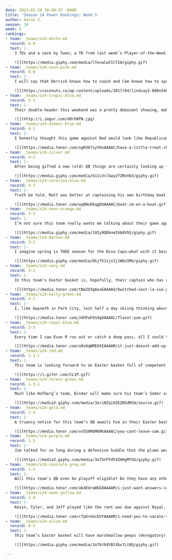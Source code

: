 ```yaml
---
date: 2023-03-29 10:40:37 -0400
title: 'Season 24 Power Rankings: Week 5'
author: Aaron S.
season: 24
week: 5
rankings:
- team: _teams/s24-white.md
  record: 6-0
  text: |-
    3 TDs and a sack by Twon; a TD from last week’s Player-of-the-Week, Munroe; an extra point and a sack by Noah; 2 INTs and an extra point from shirt-always-in-tatters Kirk. This undefeated team is clearly more than its QB and his jawline. I suspect the Easter bunny will be particularly kind to them this weekend bringing sunshine, a short Sunday service, and a very lit and celebratory Easter brunch

    ![](https://media.giphy.com/media/lYevwCwCSlfIA/giphy.gif)
- team: _teams/s24-neon-pink.md
  record: 6-0
  text: |-
    I will say that Derrick knows how to coach and Cam knows how to spread the ball around. Making sure all of your players get on the stat sheet is a goal other teams should consider adopting. (Keep scrolling for further info.) But, I can’t let it go unsaid that “strength of schedule” is an important point to keep in mind, as this team hasn’t faced an opponent that was firing on all cylinders. As for their Easter basket, well, with custom t-shirts featuring PrEPpa Pig, membership cards with the schedule listed on it, and a revolving door of hype supporters, I’m not sure what more they could possibly want. TSwift Eras tickets? Renaissance tickets? An upcoming stay at the White Lotus in Thailand where they have to reconcile their privilege while ensconced in a five star resort and embroiled in psychosexual drama with the other guests, perhaps? Let’s manifest that for our 2nd undefeated team this season.

    ![](https://coconuts.co/wp-content/uploads/2017/04/lindsay2-800x540.jpg)
- team: _teams/s24-tropic-blue.md
  record: 5-1
  text: |-
    Their double-header this weekend was a pretty dominant showing, making it look easy against Orange and Silver. If they continue on this streak, we’re definitely looking at another Final Four appearance for Mark and Ben. With Hofberg as the captain, this team probably doesn’t get an “Easter Basket” this weekend; it’s more along the lines of a “Seder Sack.” And I’d wager they’re getting some excellent matzo ball soup, kugel, and brisket, and, if they eke out a championship, Steslicki will host a seder in his new house (read: condo) in PTown. Live look at the team arriving:

    ![](http://i.imgur.com/d0rhNTN.jpg)
- team: _teams/s24-atomic-blue.md
  record: 4-2
  text: |-
    I honestly thought this game against Red would look like Republicans melting down at the mere mention of a social welfare program at the State of the Union, but it was surprisingly calm and cool headed. I hope their Easter basket is full of fun little treats. They earned it!

    ![](https://media.tenor.com/ogR3K7syYKoAAAAC/have-a-little-treat-choyce-brown.gif)
- team: _teams/s24-silver.md
  record: 4-2
  text: |-
    After being gifted a new (old) QB things are certainly looking up for this team. Though, I’m not sure he’s the one who has made all the difference as Everett and Cammas seem to be the ones all over the stat sheet. Maybe in this team’s Easter basket will be some wristbands with plays for their receiving corps so they’re not all scattering like dogs at the dog park at 5pm when the ball is in the air. And maybe something else besides a hazy IPA in the team cooler.

    ![](https://media.giphy.com/media/b1iLVclGwy2fZReVbX/giphy.gif)
- team: _teams/s24-carolina-blue.md
  record: 3-3
  text: |-
    Truth be told, Matt was better at captaining his own birthday boat cruise this weekend than his team’s double-header on Sunday. 0-2 is tough, but they kept White on the ropes until the end. This team is coming to the back-half of the season battle-tested and ready. Their Easter basket will be full of determination, Shaq’s screams, and shots of Deep Eddy’s Grapefruit vodka.

    ![](https://media.tenor.com/wq8WsEKqgDUAAAAC/boat-im-on-a-boat.gif)
- team: _teams/s24-neon-orange.md
  record: 3-3
  text: |-
    I’m not sure this team really wants me talking about their game against Tropic, so I won’t. I will, however, discuss Chris’ tear-away moment on the field, and Lamar’s glower from the sidelines, signaling that he should put some clothes on. This team has certainly exceeded expectations, but you wouldn’t know that if you talked to many of its members–such a chip on their shoulders! Hopefully, their Easter basket is full of chill, but it will likely just be full of McEvoy’s passive aggressive IG comments on DCGFFL posts.

    ![](https://media.giphy.com/media/l0Iy9QDknmI6b8V5S/giphy.gif)
- team: _teams/s24-maroon.md
  record: 3-2
  text: |-
    I imagine spring is THEE season for the Diva Cups–what with it being a time for renewal, growth, vitality, and fertility. Their Easter basket will be full of more eco-friendly sanitary products and a copy of the Elements of Style by Strunk and White for Fernando and Derrick.

    ![](https://media.giphy.com/media/Okjf5JzjxIj1WQsSMU/giphy.gif)
- team: _teams/s24-navy.md
  record: 3-2
  text: |-
    In this team’s Easter basket is, hopefully, their captain who has returned from his luxurious vacation home in Nantucket and some better sideline music than TikTok sea shanties and Flogging Molly cover songs. Besides, if it’s going to be any Irish bop, it should be B*Witched’s C’est la Vie.

    ![](https://media.tenor.com/tBmZO3qAooEAAAAd/bwitched-cest-la-vie.gif)
- team: _teams/s24-kelly-green.md
  record: 3-2
  text: |-
    I, like Gwyneth in Park City, lost half a day skiing thinking about this team. I really want there to be something of flavor in their Easter basket.

    ![](https://media.tenor.com/J4hPaF6S4gUAAAAC/flavor-yum.gif)
- team: _teams/s24-royal-blue.md
  record: 2-3
  text: |-
    Every time I saw Evan R run out or catch a deep pass, all I could think about is how that’s one of the best slow moving, injured cones and linebackers I think I’ve seen in this League. I bet there’s going to be a calculator in their Easter basket.

    ![](https://media.tenor.com/a9o9qWME69IAAAAM/it-just-doesnt-add-up-mon%C3%A9t-x-change.gif)
- team: _teams/s24-red.md
  record: 2-3-1
  text: |-
    This team is looking forward to an Easter basket full of competent in-the-pocket decision making by Aldrian, fun defensive plays like rushing 7, and bouquets of apology flowers for the wives of this team of straight dads because otherwise there’s no way they’re playing on Mother’s Day.

    ![](https://i.gifer.com/CL1P.gif)
- team: _teams/s24-forest-green.md
  record: 1-3-1
  text: |-
    Much like Hofberg’s team, Binder will make sure his team’s Seder sack is full of vitamins, Austin’s positivity, and a Michelle Obama motivational speech because we are in desperate need of some inspiration.

    ![](https://media3.giphy.com/media/3oriNZqiGSEZN5dMSA/source.gif)
- team: _teams/s24-gold.md
  record: 1-4
  text: |-
    A truancy notice for this team’s QB awaits him in their Easter basket along with a subscription to _Defector_ and a copy of Feldman’s _The Making of Modern Quarterbacks_ for Chico. Paul W also deserves something nice from the Easter bunny as this is 2 seasons in a row he’s had a QB abandon him. It’s not you, Paul; it’s them!

    ![](https://media.tenor.com/vn55AMUM6MkAAAAC/you-cant-leave-sam.gif)
- team: _teams/s24-purple.md
  record: 1-5
  text: |-
    Jim talked for so long during a defensive huddle that the plums were not set when Silver snapped the ball, and Marvin was already sprinting for the endzone. This team’s Easter basket should be filled with active listening skills and a pithier defensive lead.

    ![](https://media3.giphy.com/media/3o7btPYdF4ZHHgMfGU/giphy.gif)
- team: _teams/s24-concrete-grey.md
  record: 1-5
  text: |-
    Will this team’s QB even be playoff eligible? Do they have any other receivers besides Alex P? Will Miss Jazzmin St. James ever make it to the game on time? This team’s Easter basket should be filled with answers and some introspection.

    ![](https://media.tenor.com/ab4EUraWGE8AAAAM/i-just-want-answers-cardi-b.gif)
- team: _teams/s24-neon-yellow.md
  record: 1-4
  text: |-
    Kevin, Tyler, and Jeff played like the rent was due against Royal. Their Easter basket will be filled with eviction notices for the rest of the team.

    ![](https://media.tenor.com/cfpOreGcbVYAAAAM/i-need-you-to-vacate-the-premises-maurice.gif)
- team: _teams/s24-olive.md
  record: 0-5
  text: |-
    This team’s Easter basket will have marshmallow peeps (derogatory).

    ![](https://media.giphy.com/media/3o7btRdYBlXbv7Lt0Q/giphy.gif)

---
```

